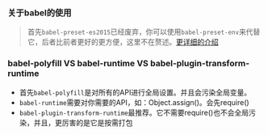 ### 关于babel的使用
> 首先`babel-preset-es2015`已经废弃，你可以使用`babel-preset-env`来代替它，后者比前者更好的更方便，这里不在赘述。[更详细的介绍](https://zhuanlan.zhihu.com/p/29506685)

### babel-polyfill VS babel-runtime VS babel-plugin-transform-runtime
- 首先`babel-polyfill`是对所有的API进行全局设置。并且会污染全局变量。
- `babel-runtime`需要对你需要的API，如：Object.assign()。会先require()
- `babel-plugin-transform-runtime`最推荐。它不需要require()也不会全局污染，并且，更厉害的是它是按需打包
